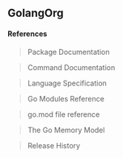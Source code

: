 ## GolangOrg

#### References

> Package Documentation

> Command Documentation 

> Language Specification 

> Go Modules Reference

> go.mod file reference

> The Go Memory Model

> Release History